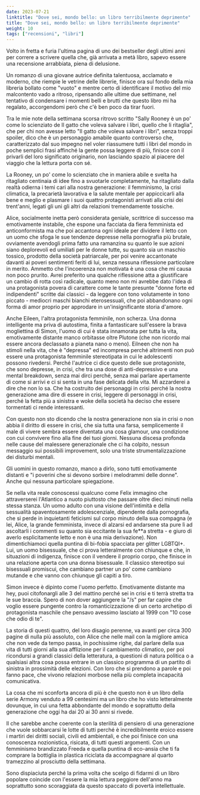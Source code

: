 ```yaml
---
date: 2023-07-21
linktitle: "Dove sei, mondo bello: un libro terribilmente deprimente"
title: "Dove sei, mondo bello: un libro terribilmente deprimente"
weight: 10
tags: ["recensioni", "libri"]
---
```


Volto in fretta e furia l'ultima pagina di uno dei bestseller degli ultimi anni per correre a scrivere quella che, già arrivata a metà libro, sapevo essere una recensione arrabbiata, piena di delusione. 

Un romanzo di una giovane autrice definita talentuosa, acclamato e moderno, che riempie le vetrine delle librerie, finisce ora sul fondo della mia libreria bollato come "vuoto" e mentre certo di identificare il motivo del mio malcontento vado a ritroso, ripensando alle ultime due settimane, nel tentativo di condensare i momenti belli e brutti che questo libro mi ha regalato, accorgendomi però che c'è ben poco da tirar fuori.

Tra le mie note della settimana scorsa ritrovo scritto "Sally Rooney è un po' come lo scienziato de Il gatto che voleva salvare i libri, quello che li ritaglia", che per chi non avesse letto "Il gatto che voleva salvare i libri", senza troppi spoiler, dico che è un personaggio amabile quanto controverso che, caratterizzato dal suo impegno nel voler riassumere tutti i libri del mondo in poche semplici frasi affinché la gente possa leggere di più, finisce con il privarli del loro significato originario, non lasciando spazio al piacere del viaggio che la lettura porta con sé.

La Rooney, un po' come lo scienziato che in maniera abile e svelta ha ritagliato centinaia di idee fino a svuotarle completamente, ha ritagliato dalla realtà odierna i temi cari alla nostra generazione: il femminismo, la crisi climatica, la precarietà lavorativa e la salute mentale per appiccicarli alla bene e meglio e plasmare i suoi quattro protagonisti arrivati alla crisi dei trent'anni, legati gli uni gli altri da relazioni tremendamente tossiche.

Alice, socialmente inetta però considerata geniale, scrittrice di successo ma emotivamente instabile, che espone una facciata da fiera femminista ed anticonformista ma che poi accantona ogni ideale per dividere il letto con un uomo che sfoga le sue tendenze depresse nella pornografia più brutale, ovviamente avendogli prima fatto una ramanzina su quanto le sue azioni siano deplorevoli ed umiliati per le donne tutte, su quanto sia un maschio tossico, prodotto della società patriarcale, per poi venire accantonate davanti ai poveri sentimenti feriti di lui, senza nessuna riflessione particolare in merito. Ammetto che l'incoerenza non motivata è una cosa che mi causa non poco prurito. Avrei preferito una qualche riflessione atta a giustificare un cambio di rotta così radicale, quanto meno non mi avrebbe dato l'idea di una protagonista povera di carattere come le tante presunte "donne forte ed indipendenti" scritte dai classici - da leggere con tono volutamente in tono piccato - mediocri maschi bianchi eterosessuali, che poi abbandonano ogni forma di amor proprio per approdare in un'insignificante storia d'amore.

Anche Eileen, l'altra protagonista femminile, non scherza. Una donna intelligente ma priva di autostima, finita a fantasticare sull'essere la brava mogliettina di Simon, l'uomo di cui è stata innamorata per tutta la vita, emotivamente distante manco orbitasse oltre Plutone (che non ricordo mai essere ancora declassato a pianeta nano o meno). Eilneen che non ha stimoli nella vita, che è "depressa" ed incompresa perché altrimenti non può essere una protagonista femminile stereotipata in cui le adolescenti possono rivedersi. Perché l'autrice ci dice questo delle sue protagoniste, che sono depresse, in crisi, che tra una dose di anti-depressivo e una mental breakdown, senza mai dirci perché, senza mai parlare apertamente di come si arrivi e ci si senta in una fase delicata della vita. Mi azzarderei a dire che non lo sa. Che ha costruito dei personaggi in crisi perché la nostra generazione ama dire di essere in crisi, leggere di personaggi in crisi, perché la fetta più a sinistra e woke della società ha deciso che essere tormentati ci rende interessanti.

Con questo non sto dicendo che la nostra generazione non sia in crisi o non abbia il diritto di essere in crisi, che sia tutta una farsa, semplicemente il male di vivere sembra essere diventata una cosa glamour, una condizione con cui convivere fino alla fine dei tuoi giorni. Nessuna discesa profonda nelle cause del malessere generazionale che ci ha colpito, nessun messaggio sui possibili improvement, solo una triste strumentalizzazione dei disturbi mentali.

Gli uomini in questo romanzo, manco a dirlo, sono tutti emotivamente distanti e "i poverini che si devono sorbire i melodrammi delle donne". Anche qui nessuna particolare spiegazione.

Se nella vita reale conoscessi qualcuno come Felix immagino che attraverserei l'Atlantico a nuoto piuttosto che passare oltre dieci minuti nella stessa stanza. Un uomo adulto con una visione dell'intimità e della sessualità spaventosamente adolescenziale, dipendente dalla pornografia, che si perde in inquietanti feticismi sul corpo minuto della sua compagna (e lei, Alice, la grande femminista, invece di alzarsi ed andarsene sta pure lì ad ascoltarli i commenti su quanto sia eccitante la sua fe**a stretta - e giuro di averlo esplicitamente letto  e non è una mia derivazione). Non dimentichiamoci quella puntina di bi-fobia spacciata per glitter LGBTQI+. Lui, un uomo bisessuale, che ci prova letteralmente con chiunque e che, in situazioni di indigenza, finisce con il vendere il proprio corpo, che finisce in una relazione aperta con una donna bisessuale. Il classico stereotipo sui bisessuali promiscui, che cambiano partner un po' come cambiano mutande e che vanno con chiunque gli capiti a tiro.

Simon invece è dipinto come l'uomo perfetto. Emotivamente distante ma hey, puoi citofonargli alle 3 del mattino perché sei in crisi e ti terrà stretta tra le sue braccia.  Spero di non dover aggiungere la "/s" per far capire che voglio essere pungente contro la romanticizzazione di un certo archetipo di protagonista maschile che pensavo avessimo lasciato al 1999 con "10 cose che odio di te".

La storia di questi quattro, del loro disagio perenne, va avanti per circa 300 pagine di nulla più assoluto, con Alice che nelle mail con la migliore amica che non vede da tempo passa, in pochissime righe, dal parlare della sua vita di tutti giorni alla sua afflizione per il cambiamento climatico, per poi ricondursi a grandi classici della letteratura, a questioni di natura politica o a qualsiasi altra cosa possa entrare in un classico programma di un partito di sinistra in prossimità delle elezioni. Con loro che si prendono a parole e poi fanno pace, che vivono relazioni morbose nella più completa incapacità comunicativa.

La cosa che mi sconforta ancora di più è che questo non è un libro della serie Armony venduto a 99 centesimi ma un libro che ho visto letteralmente dovunque, in cui una fetta abbondante del mondo e soprattutto della generazione che oggi ha dai 20 ai 30 anni si rivede.

Il che sarebbe anche coerente con la sterilità di pensiero di una generazione che vuole sobbarcarsi le lotte di tutti perché è incredibilmente eroico essere i martiri dei diritti sociali, civili ed ambientali, e che poi finisce con una conoscenza nozionistica, risicata, di tutti questi argomenti. Con un femminismo brandizzato Freeda e quella puntina di eco-ansia che ti fa comprare la bottiglia in plastica riciclata da accompagnare al quarto tramezzino al prosciutto della settimana.

Sono dispiaciuta perché la prima volta che scelgo di fidarmi di un libro popolare coincide con l'essere la mia lettura peggiore dell'anno ma soprattutto sono scoraggiata da questo spaccato di povertà intellettuale.